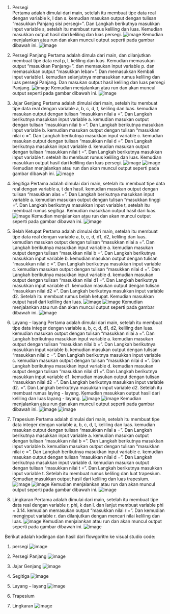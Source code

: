 1. Persegi	
Pertama adalah dimulai dari main, setelah itu membuat tipe data real dengan variable k, l dan s. kemudian masukan output dengan tulisan “masukkan Panjang sisi persegi=”. Dan Langkah berikutnya masukkan input variable s, setelah itu membuat rumus keliling dan luas. Kemudian masukkan output hasil dari keliling dan luas persegi. 
![image](https://user-images.githubusercontent.com/115380709/195992945-3ca41ccf-e03d-4652-85f2-538fd044c15a.png)
Kemudian menjalankan atau run dan akan muncul output seperti pada gambar dibawah ini.
![image](https://user-images.githubusercontent.com/115380709/195992968-837c0c75-15e8-464f-874b-5f77511c0cae.png)

2. Persegi Panjang
Pertama adalah dimula dari main, dan dilanjutkan membuat tipe data real p, l, keliling dan luas. Kemudian memasukan output “masukkan Panjang=”.  dan memasukan input variable p. dan memasukkan output “masukkan lebar=”. Dan memasukkan Kembali input variable l. kemudian selanjutnya memasukkan rumus keliling dan luas persegi Panjang. Dan masukan output  hasil keliling dan luas persegi Panjang.
![image](https://user-images.githubusercontent.com/115380709/195992956-59c26f4d-f87e-44ba-ac0b-ae1c22654f94.png)
Kemudian menjalankan atau run dan akan muncul output seperti pada gambar dibawah ini.
![image](https://user-images.githubusercontent.com/115380709/195992994-e8b79022-a843-45ec-b3e5-bdde49d704a0.png)

3. Jajar Genjang
Pertama adalah dimulai dari main, setelah itu membuat tipe data real dengan variable a, b, c, d, t, keliling dan luas. kemudian masukan output dengan tulisan “masukkan nilai a =”. Dan Langkah berikutnya masukkan input variable a. kemudian masukan output dengan tulisan “masukkan nilai b =”. Dan Langkah berikutnya masukkan input variable b. kemudian masukan output dengan tulisan “masukkan nilai c =”. Dan Langkah berikutnya masukkan input variable c. kemudian masukan output dengan tulisan “masukkan nilai d =”. Dan Langkah berikutnya masukkan input variable d. kemudian masukan output dengan tulisan “masukkan nilai t =”. Dan Langkah berikutnya masukkan input variable t. setelah itu membuat rumus keliling dan luas. Kemudian masukkan output hasil dari keliling dan luas persegi. 
![image](https://user-images.githubusercontent.com/115380709/195993030-078030e3-cf40-4304-8aa9-985f57b299f4.png)
![image](https://user-images.githubusercontent.com/115380709/195993038-0d6cfd86-b641-421c-9f47-9ccbe0479e2d.png)
Kemudian menjalankan atau run dan akan muncul output seperti pada gambar dibawah ini.
![image](https://user-images.githubusercontent.com/115380709/195993055-bfdcad90-b3d0-4ae7-9df7-d31fef96919f.png)

4. Segitiga
Pertama adalah dimulai dari main, setelah itu membuat tipe data real dengan variable a, t dan hasil. kemudian masukan output dengan tulisan “masukkan alas =”. Dan Langkah berikutnya masukkan input variable a. kemudian masukan output dengan tulisan “masukkan tinggi =”. Dan Langkah berikutnya masukkan input variable t,  setelah itu membuat rumus segitiga. Kemudian masukkan output hasil dari luas.
![image](https://user-images.githubusercontent.com/115380709/195993075-604e451a-72d6-46c4-b29e-749367e388c7.png)
Kemudian menjalankan atau run dan akan muncul output seperti pada gambar dibawah ini.
![image](https://user-images.githubusercontent.com/115380709/195993097-bfc4fc90-6735-4b11-bd40-d382134f3cbb.png)

5. Belah Ketupat
Pertama adalah dimulai dari main, setelah itu membuat tipe data real dengan variable a, b, c, d, d1, d2, keliling dan luas. kemudian masukan output dengan tulisan “masukkan nilai a =”. Dan Langkah berikutnya masukkan input variable a. kemudian masukan output dengan tulisan “masukkan nilai b =”. Dan Langkah berikutnya masukkan input variable b. kemudian masukan output dengan tulisan “masukkan nilai c =”. Dan Langkah berikutnya masukkan input variable c. kemudian masukan output dengan tulisan “masukkan nilai d =”. Dan Langkah berikutnya masukkan input variable d. kemudian masukan output dengan tulisan “masukkan nilai d1 =”. Dan Langkah berikutnya masukkan input variable d1. kemudian masukan output dengan tulisan “masukkan nilai d2 =”. Dan Langkah berikutnya masukkan input variable d2. Setelah itu membuat rumus belah ketupat. Kemudian masukkan output hasil dari keliling dan luas.
![image](https://user-images.githubusercontent.com/115380709/195993151-33b4fd5b-8a37-4359-a905-4dbbbd4acda9.png)
![image](https://user-images.githubusercontent.com/115380709/195993165-59d88dd3-0ddb-4032-b3d0-be55d0489de1.png)
Kemudian menjalankan atau run dan akan muncul output seperti pada gambar dibawah ini.
![image](https://user-images.githubusercontent.com/115380709/195993188-e64405d4-4313-44f8-a0fc-b7ca978af4bf.png)

6. Layang – layang
Pertama adalah dimulai dari main, setelah itu membuat tipe data integer dengan variable a, b, c, d, d1, d2, keliling dan luas. kemudian masukan output dengan tulisan “masukkan nilai a =”. Dan Langkah berikutnya masukkan input variable a. kemudian masukan output dengan tulisan “masukkan nilai b =”. Dan Langkah berikutnya masukkan input variable b. kemudian masukan output dengan tulisan “masukkan nilai c =”. Dan Langkah berikutnya masukkan input variable c. kemudian masukan output dengan tulisan “masukkan nilai d =”. Dan Langkah berikutnya masukkan input variable d. kemudian masukan output dengan tulisan “masukkan nilai d1 =”. Dan Langkah berikutnya masukkan input variable d1. kemudian masukan output dengan tulisan “masukkan nilai d2 =”. Dan Langkah berikutnya masukkan input variable d2. =”. Dan Langkah berikutnya masukkan input variable d2. Setelah itu membuat rumus laying - layang. Kemudian masukkan output hasil dari keliling dan luas layang - layang.
![image](https://user-images.githubusercontent.com/115380709/195993231-6421fa54-96f0-452f-8716-7c99d0775f70.png)
![image](https://user-images.githubusercontent.com/115380709/195993254-8f64c809-a890-4402-81fa-e49d5834f39d.png)
Kemudian menjalankan atau run dan akan muncul output seperti pada gambar dibawah ini.
![image](https://user-images.githubusercontent.com/115380709/195993280-d82afb33-a4ff-42e4-846f-b5cea45e47d8.png)
![image](https://user-images.githubusercontent.com/115380709/195993288-7f17293a-abd3-4702-96f4-56c28fed0289.png)

7. Trapesium
Pertama adalah dimulai dari main, setelah itu membuat tipe data integer dengan variable a, b, c, d, t, keliling dan luas. kemudian masukan output dengan tulisan “masukkan nilai a =”. Dan Langkah berikutnya masukkan input variable a. kemudian masukan output dengan tulisan “masukkan nilai b =”. Dan Langkah berikutnya masukkan input variable b. kemudian masukan output dengan tulisan “masukkan nilai c =”. Dan Langkah berikutnya masukkan input variable c. kemudian masukan output dengan tulisan “masukkan nilai d =”. Dan Langkah berikutnya masukkan input variable d. kemudian masukan output dengan tulisan “masukkan nilai t =”. Dan Langkah berikutnya masukkan input variable t. Setelah itu membuat rumus keliling dan luat trapesium. Kemudian masukkan output hasil dari keliling dan luas trapesium.
![image](https://user-images.githubusercontent.com/115380709/195993340-7884bd0e-28cb-4b8f-b1af-8faa0e59f4a8.png)
![image](https://user-images.githubusercontent.com/115380709/195993337-78337862-a4bc-4b40-beee-489d9ae17af4.png)
Kemudian menjalankan atau run dan akan muncul output seperti pada gambar dibawah ini.
![image](https://user-images.githubusercontent.com/115380709/195993378-665b5b61-be02-4994-9e9a-fcec4f221891.png)


8. Lingkaran
Pertama adalah dimulai dari main, setelah itu membuat tipe data real dengan variable r, phi, k dan l. dan lanjut membuat variable phi = 3.14. kemudian memasukan output “masukkan nilai r =”. Dan kemudian menginput variable r. dan dilanjutkan dengan mencari nilai keliling dan luas.
![image](https://user-images.githubusercontent.com/115380709/195993388-efbb8c5d-7a21-49b3-84a5-65d6b5cdea13.png)
Kemudian menjalankan atau run dan akan muncul output seperti pada gambar dibawah ini.
![image](https://user-images.githubusercontent.com/115380709/195993406-edd7312b-7b09-4639-a3ad-4ae9d762ffd3.png)


Berikut adalah kodingan dan hasil dari flowgoritm ke visual studio code:
1.	persegi
![image](https://user-images.githubusercontent.com/115380709/195993443-266baab8-6b45-4be3-9b64-36ac8abfb984.png)

2.	Persegi Panjang
![image](https://user-images.githubusercontent.com/115380709/195993471-f4409ae7-e8d0-4db1-a5c9-94c527438d5d.png)

3.	Jajar Genjang 
![image](https://user-images.githubusercontent.com/115380709/195993493-42f86ccb-a264-434f-9f32-38a21b6e3466.png)

4.	Segitiga
![image](https://user-images.githubusercontent.com/115380709/195993531-62061cda-a69a-451b-8c3d-fee3cd7d5a59.png)

5.	Layang – layang
![image](https://user-images.githubusercontent.com/115380709/195993517-731d5904-0219-4c9a-bb89-ede547d3a1da.png)

6.	Trapesium

7.	Lingkaran
![image](https://user-images.githubusercontent.com/115380709/195993565-ea37b1f9-189f-45df-b7e3-4bea18a5b54d.png)



